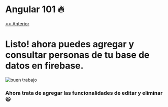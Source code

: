 # Angular 101 :fire:

[ << Anterior](https://github.com/Shinkei/angular-firebase-tutorial/tree/step2)

# Listo! ahora puedes agregar y consultar personas de tu base de datos en firebase.

![buen trabajo](https://i.giphy.com/media/XreQmk7ETCak0/giphy.gif)

### Ahora trata de agregar las funcionalidades de editar y eliminar :smiley:
